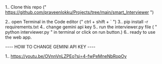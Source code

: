 1.. Clone this repo (" https://github.com/praveenlokku/Projects/tree/main/smart_Interviewer ")

2.. open Terminal in the Code editor (" ctrl + shift + ` ")
3.. pip install -r requirements.txt
4.. change gemini api key 
5.. run the interviewer.py file ( " python interviewer.py " in terminal or click on run button.)
6.. ready to use the web app.


----        HOW TO CHANGE GEMINI API KEY        ----

1.. https://youtu.be/OVnnVnLZPEo?si=4-fwPeMneNbRopOy
